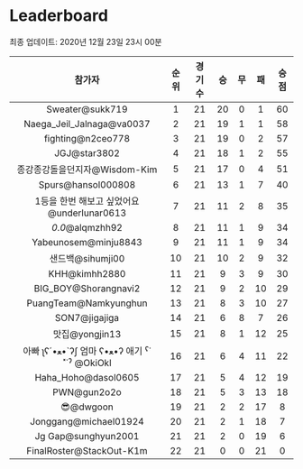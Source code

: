 # Leaderboard
최종 업데이트: 2020년 12월 23일 23시 00분




| 참가자 | 순위 | 경기수 | 승 | 무 | 패 | 승점 |
|:---:|:---:|:---:|:---:|:---:|:---:|:---:|
| Sweater@sukk719 | 1 | 21 | 20 | 0 | 1 | 60 |
| Naega_Jeil_Jalnaga@va0037 | 2 | 21 | 19 | 1 | 1 | 58 |
| fighting@n2ceo778 | 3 | 21 | 19 | 0 | 2 | 57 |
| JGJ@star3802 | 4 | 21 | 18 | 1 | 2 | 55 |
| 종강종강돌을던지자@Wisdom-Kim | 5 | 21 | 17 | 0 | 4 | 51 |
| Spurs@hansol000808 | 6 | 21 | 13 | 1 | 7 | 40 |
| 1등을 한번 해보고 싶었어요@underlunar0613 | 7 | 21 | 11 | 2 | 8 | 35 |
| _0.0_@alqmzhh92 | 8 | 21 | 11 | 1 | 9 | 34 |
| Yabeunosem@minju8843 | 9 | 21 | 11 | 1 | 9 | 34 |
| 샌드백@sihumji00 | 10 | 21 | 10 | 2 | 9 | 32 |
| KHH@kimhh2880 | 11 | 21 | 9 | 3 | 9 | 30 |
| BIG_BOY@Shorangnavi2 | 12 | 21 | 9 | 2 | 10 | 29 |
| PuangTeam@Namkyunghun | 13 | 21 | 8 | 3 | 10 | 27 |
| SON7@jigajiga | 14 | 21 | 6 | 8 | 7 | 26 |
| 맛집@yongjin13 | 15 | 21 | 8 | 1 | 12 | 25 |
|  아빠  ʅʕ´•ﻌ•`ʔʃ  엄마 ʕ•ﻌ•ʔ 애기 ˁ˙˟˙ˀ @OkiOkl | 16 | 21 | 6 | 4 | 11 | 22 |
| Haha_Hoho@dasol0605 | 17 | 21 | 5 | 4 | 12 | 19 |
| PWN@gun2o2o | 18 | 21 | 5 | 3 | 13 | 18 |
| 😎@dwgoon | 19 | 21 | 2 | 2 | 17 | 8 |
| Jonggang@michael01924 | 20 | 21 | 2 | 1 | 18 | 7 |
| Jg Gap@sunghyun2001 | 21 | 21 | 2 | 0 | 19 | 6 |
| FinalRoster@StackOut-K1m | 22 | 21 | 0 | 0 | 21 | 0 |